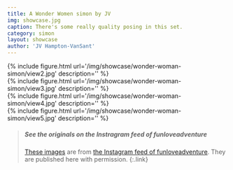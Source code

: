 ```yaml
---
title: A Wonder Women simon by JV
img: showcase.jpg
caption: There's some really quality posing in this set.
category: simon
layout: showcase
author: 'JV Hampton-VanSant'
---
```

<div class="row">
<div class="col-6">
{% include figure.html url='/img/showcase/wonder-woman-simon/view2.jpg' description='' %}
</div>
<div class="col-6">
{% include figure.html url='/img/showcase/wonder-woman-simon/view3.jpg' description='' %}
</div>
</div>
<div class="row">
<div class="col-6">
{% include figure.html url='/img/showcase/wonder-woman-simon/view4.jpg' description='' %}
</div>
<div class="col-6">
{% include figure.html url='/img/showcase/wonder-woman-simon/view5.jpg' description='' %}
</div>
</div>

> ##### See the originals on the Instragram feed of funloveadventure
>
> [These images](https://www.instagram.com/p/BeztKcaBr0s/)
> are from [the Instagram feed of funloveadventure](https://www.instagram.com/myxterhyde/).
> They are published here with permission.
{:.link}
